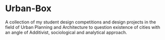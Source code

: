 # Urban-Box
A collection of my student design competitions and design projects in the field of Urban Planning and Architecture to question existence of cities with an angle of Additivist, sociological and analytical approach.

